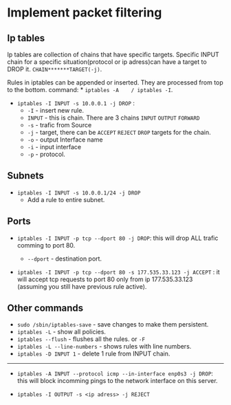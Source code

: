 # Implement packet filtering

## Ip tables

Ip tables are collection of chains that have specific targets. 
Specific INPUT chain for a specific situation(protocol or ip adress)can have a target to DROP it. `CHAIN*******TARGET(-j)`.

Rules in iptables can be appended or inserted. They are processed from top to the bottom. command:
	* `iptables -A    / iptables -I`.

* `iptables -I INPUT -s 10.0.0.1 -j DROP` :
	* `-I` - insert new rule.
	* `INPUT` - this is chain. There are 3 chains `INPUT` `OUTPUT` `FORWARD`
	* `-s` - trafic from Source 
	* `-j` - target, there can be `ACCEPT` `REJECT` `DROP` targets for the chain.
	* `-o` - output Interface name
	* `-i` - input interface
	* `-p` - protocol.


## Subnets 
* `iptables -I INPUT -s 10.0.0.1/24 -j DROP` 
	* Add a rule to entire subnet.

## Ports
* `iptables -I INPUT -p tcp --dport 80 -j DROP`: this will drop ALL trafic comming to port 80.

	* `--dport` - destination port. 

* `iptables -I INPUT -p tcp --dport 80 -s 177.535.33.123 -j ACCEPT` : it will accept tcp requests to port 80 only from ip 177.535.33.123 (assuming you still have previous rule active). 


## Other commands

* `sudo /sbin/iptables-save` - save changes to make them persistent.
* `iptables -L` - show all policies.
* `iptables --flush` - flushes all the rules. or `-F`
* `iptables -L --line-numbers` - shows rules with line numbers.
* `iptables -D INPUT 1` - delete 1 rule from INPUT chain.

---

* `iptables -A INPUT --protocol icmp --in-interface enp0s3 -j DROP`: this will block incomming pings to the network interface on this server. 

* `iptables -I OUTPUT -s <ip adress> -j REJECT`




